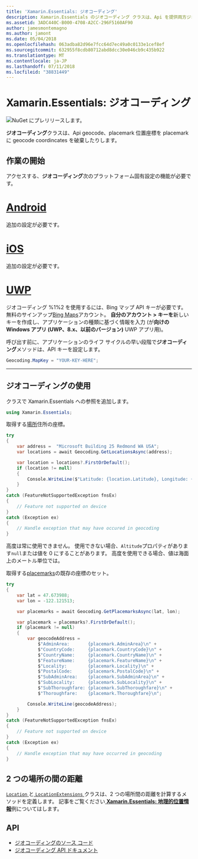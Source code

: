 ```yaml
---
title: 'Xamarin.Essentials: ジオコーディング'
description: Xamarin.Essentials のジオコーディング クラスは、Api を提供両方ジオコードを位置指定の座標の placemark、placemark に geocode 座標を破棄したりします。
ms.assetid: 3ADC440C-B000-4708-A2CC-296F5160AF90
author: jamesmontemagno
ms.author: jamont
ms.date: 05/04/2018
ms.openlocfilehash: 063adba82d96e7fcc64d7ec49a0c0133e1cef8ef
ms.sourcegitcommit: 632955f8cdb80712abd8dcc30e046cb9c435b922
ms.translationtype: MT
ms.contentlocale: ja-JP
ms.lasthandoff: 07/11/2018
ms.locfileid: "38831449"
---
```

# <a name="xamarinessentials-geocoding"></a>Xamarin.Essentials: ジオコーディング

![NuGet にプレリリースします。](~/media/shared/pre-release.png)

**ジオコーディング**クラスは、Api geocode、placemark 位置座標を placemark に geocode coordincates を破棄したりします。

## <a name="getting-started"></a>作業の開始

アクセスする、**ジオコーディング**次のプラットフォーム固有設定の機能が必要です。

# <a name="androidtabandroid"></a>[Android](#tab/android)

追加の設定が必要です。

# <a name="iostabios"></a>[iOS](#tab/ios)

追加の設定が必要です。

# <a name="uwptabuwp"></a>[UWP](#tab/uwp)

ジオコーディング %1%2 を使用するには、Bing マップ API キーが必要です。 無料のサインアップ[Bing Maps](https://www.bingmapsportal.com/)アカウント。 **自分のアカウント > キーを**新しいキーを作成し、アプリケーションの種類に基づく情報を入力 (が**向けの Windows アプリ (UWP、8.x、以前のバージョン)** UWP アプリ用)。

呼び出す前に、アプリケーションのライフ サイクルの早い段階で**ジオコーディング**メソッドは、API キーを設定します。

```csharp
Geocoding.MapKey = "YOUR-KEY-HERE";
```

-----

## <a name="using-geocoding"></a>ジオコーディングの使用

クラスで Xamarin.Essentials への参照を追加します。

```csharp
using Xamarin.Essentials;
```

取得する[場所](xref:Xamarin.Essentials.Location)住所の座標。

```csharp
try
{
    var address =  "Microsoft Building 25 Redmond WA USA";
    var locations = await Geocoding.GetLocationsAsync(address);

    var location = locations?.FirstOrDefault();
    if (location != null)
    {
        Console.WriteLine($"Latitude: {location.Latitude}, Longitude: {location.Longitude}, Altitude: {location.Altitude}");
    }
}
catch (FeatureNotSupportedException fnsEx)
{
    // Feature not supported on device
}
catch (Exception ex)
{
    // Handle exception that may have occured in geocoding
}
```

高度は常に使用できません。 使用できない場合、`Altitude`プロパティがあります`null`または値を 0 にすることがあります。 高度を使用できる場合、値は海面上のメートル単位では。 

取得する[placemarks](xref:Xamarin.Essentials.Placemark)の既存の座標のセット。

```csharp
try
{
    var lat = 47.673988;
    var lon = -122.121513;

    var placemarks = await Geocoding.GetPlacemarksAsync(lat, lon);

    var placemark = placemarks?.FirstOrDefault();
    if (placemark != null)
    {
        var geocodeAddress =
            $"AdminArea:       {placemark.AdminArea}\n" +
            $"CountryCode:     {placemark.CountryCode}\n" +
            $"CountryName:     {placemark.CountryName}\n" +
            $"FeatureName:     {placemark.FeatureName}\n" +
            $"Locality:        {placemark.Locality}\n" +
            $"PostalCode:      {placemark.PostalCode}\n" +
            $"SubAdminArea:    {placemark.SubAdminArea}\n" +
            $"SubLocality:     {placemark.SubLocality}\n" +
            $"SubThoroughfare: {placemark.SubThoroughfare}\n" +
            $"Thoroughfare:    {placemark.Thoroughfare}\n";

        Console.WriteLine(geocodeAddress);
    }
}
catch (FeatureNotSupportedException fnsEx)
{
    // Feature not supported on device
}
catch (Exception ex)
{
    // Handle exception that may have occurred in geocoding
}
```

## <a name="distance-between-two-locations"></a>2 つの場所の間の距離

[ `Location` ](xref:Xamarin.Essentials.Location)と[ `LocationExtensions` ](xref:Xamarin.Essentials.LocationExtensions)クラスは、2 つの場所間の距離を計算するメソッドを定義します。 記事をご覧ください[ **Xamarin.Essentials: 地理的位置情報**](geolocation.md#calculate-distance)例についてはします。

## <a name="api"></a>API

- [ジオコーディングのソース コード](https://github.com/xamarin/Essentials/tree/master/Xamarin.Essentials/Geocoding)
- [ジオコーディング API ドキュメント](xref:Xamarin.Essentials.Geocoding)
